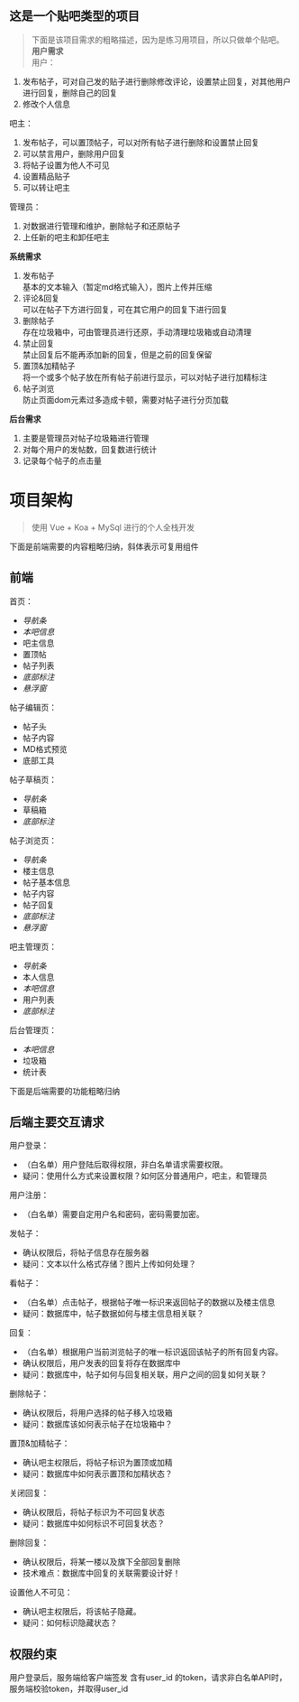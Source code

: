 ## 这是一个贴吧类型的项目
> 下面是该项目需求的粗略描述，因为是练习用项目，所以只做单个贴吧。
 **用户需求**  
   用户：  
   1. 发布帖子，可对自己发的贴子进行删除修改评论，设置禁止回复，对其他用户进行回复，删除自己的回复
   2. 修改个人信息
   
   吧主：
   1. 发布帖子，可以置顶帖子，可以对所有帖子进行删除和设置禁止回复
   2. 可以禁言用户，删除用户回复
   3. 将帖子设置为他人不可见
   4. 设置精品贴子
   5. 可以转让吧主

   管理员：
   1. 对数据进行管理和维护，删除帖子和还原帖子
   2. 上任新的吧主和卸任吧主

**系统需求**
  1. 发布帖子  
  基本的文本输入（暂定md格式输入），图片上传并压缩
  2. 评论&回复  
  可以在帖子下方进行回复，可在其它用户的回复下进行回复
  3. 删除帖子  
  存在垃圾箱中，可由管理员进行还原，手动清理垃圾箱或自动清理
  4. 禁止回复  
  禁止回复后不能再添加新的回复，但是之前的回复保留
  5. 置顶&加精帖子  
  将一个或多个帖子放在所有帖子前进行显示，可以对帖子进行加精标注
  6. 帖子浏览  
  防止页面dom元素过多造成卡顿，需要对帖子进行分页加载

**后台需求**
  1. 主要是管理员对帖子垃圾箱进行管理
  2. 对每个用户的发帖数，回复数进行统计
  3. 记录每个帖子的点击量

# 项目架构
> 使用 Vue + Koa + MySql 进行的个人全栈开发

下面是前端需要的内容粗略归纳，斜体表示可复用组件
## 前端
  首页：  
  - *导航条*
  - *本吧信息*
  - 吧主信息
  - 置顶帖
  - 帖子列表
  - *底部标注*
  - *悬浮窗*

  帖子编辑页：
  - 帖子头
  - 帖子内容
  - MD格式预览
  - 底部工具

  帖子草稿页：
  - *导航条*
  - 草稿箱
  - *底部标注*

  帖子浏览页：
  - *导航条*
  - 楼主信息
  - 帖子基本信息
  - 帖子内容
  - 帖子回复
  - *底部标注*
  - *悬浮窗*

  吧主管理页：
  - *导航条*
  - 本人信息
  - *本吧信息*
  - 用户列表
  - *底部标注*

  后台管理页：
  - *本吧信息*
  - 垃圾箱
  - 统计表

下面是后端需要的功能粗略归纳
## 后端主要交互请求
 用户登录：
 - （白名单）用户登陆后取得权限，非白名单请求需要权限。
 - 疑问：使用什么方式来设置权限？如何区分普通用户，吧主，和管理员

 用户注册：
 - （白名单）需要自定用户名和密码，密码需要加密。

 发帖子：
 - 确认权限后，将帖子信息存在服务器
 - 疑问：文本以什么格式存储？图片上传如何处理？

 看帖子：
 - （白名单）点击帖子，根据帖子唯一标识来返回帖子的数据以及楼主信息
 - 疑问：数据库中，帖子数据如何与楼主信息相关联？

 回复：
 - （白名单）根据用户当前浏览帖子的唯一标识返回该帖子的所有回复内容。
 - 确认权限后，用户发表的回复将存在数据库中
 - 疑问：数据库中，帖子如何与回复相关联，用户之间的回复如何关联？

 删除帖子：
 - 确认权限后，将用户选择的帖子移入垃圾箱
 - 疑问：数据库该如何表示帖子在垃圾箱中？

 置顶&加精帖子：
 - 确认吧主权限后，将帖子标识为置顶或加精
 - 疑问：数据库中如何表示置顶和加精状态？

 关闭回复：
 - 确认权限后，将帖子标识为不可回复状态
 - 疑问：数据库中如何标识不可回复状态？

 删除回复：
 - 确认权限后，将某一楼以及旗下全部回复删除
 - 技术难点：数据库中回复的关联需要设计好！

 设置他人不可见：
 - 确认吧主权限后，将该帖子隐藏。
 - 疑问：如何标识隐藏状态？

 ## 权限约束
  用户登录后，服务端给客户端签发 含有user_id 的token，请求非白名单API时，服务端校验token，并取得user_id